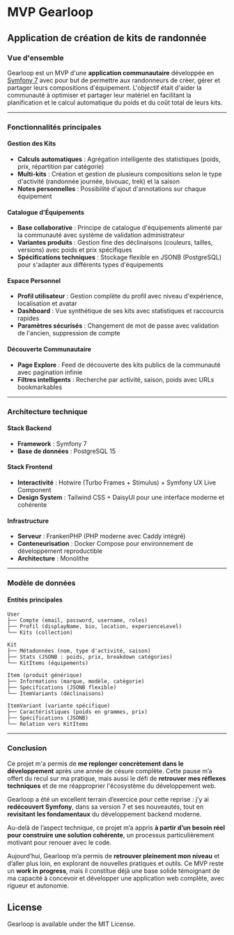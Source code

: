 # MVP Gearloop

## Application de création de kits de randonnée

### Vue d'ensemble

Gearloop est un MVP d'une **application communautaire** développée en [Symfony 7](https://symfony.com/) avec pour but de permettre aux randonneurs de créer, gérer et partager leurs compositions d'équipement. L'objectif était d'aider la communauté à optimiser et partager leur matériel en facilitant la planification et le calcul automatique du poids et du coût total de leurs kits.

---

### Fonctionnalités principales

#### Gestion des Kits
- **Calculs automatiques** : Agrégation intelligente des statistiques (poids, prix, répartition par catégorie)
- **Multi-kits** : Création et gestion de plusieurs compositions selon le type d'activité (randonnée journée, bivouac, trek) et la saison
- **Notes personnelles** : Possibilité d'ajout d'annotations sur chaque équipement 

#### Catalogue d'Équipements
- **Base collaborative** : Principe de catalogue d'équipements alimenté par la communauté avec système de validation administrateur
- **Variantes produits** : Gestion fine des déclinaisons (couleurs, tailles, versions) avec poids et prix spécifiques
- **Spécifications techniques** : Stockage flexible en JSONB (PostgreSQL) pour s'adapter aux différents types d'équipements

#### Espace Personnel
- **Profil utilisateur** : Gestion complète du profil avec niveau d'expérience, localisation et avatar
- **Dashboard** : Vue synthétique de ses kits avec statistiques et raccourcis rapides
- **Paramètres sécurisés** : Changement de mot de passe avec validation de l'ancien, suppression de compte

#### Découverte Communautaire
- **Page Explore** : Feed de découverte des kits publics de la communauté avec pagination infinie
- **Filtres intelligents** : Recherche par activité, saison, poids avec URLs bookmarkables

---

### Architecture technique

#### Stack Backend
- **Framework** : Symfony 7
- **Base de données** : PostgreSQL 15

#### Stack Frontend
- **Interactivité** : Hotwire (Turbo Frames + Stimulus) + Symfony UX Live Component
- **Design System** : Tailwind CSS + DaisyUI pour une interface moderne et cohérente

#### Infrastructure
- **Serveur** : FrankenPHP (PHP moderne avec Caddy intégré)
- **Conteneurisation** : Docker Compose pour environnement de développement reproductible
- **Architecture** : Monolithe

---

### Modèle de données

#### Entités principales
```
User
├── Compte (email, password, username, roles)
├── Profil (displayName, bio, location, experienceLevel)
└── Kits (collection)

Kit
├── Métadonnées (nom, type d'activité, saison)
├── Stats (JSONB : poids, prix, breakdown catégories)
└── KitItems (équipements)

Item (produit générique)
├── Informations (marque, modèle, catégorie)
├── Spécifications (JSONB flexible)
└── ItemVariants (déclinaisons)

ItemVariant (variante spécifique)
├── Caractéristiques (poids en grammes, prix)
├── Spécifications (JSONB)
└── Relation vers KitItems
```

---

### Conclusion

Ce projet m'a permis de **me replonger concrètement dans le développement** après une année de césure complète. Cette pause m’a offert du recul sur ma pratique, mais aussi le défi de **retrouver mes réflexes techniques** et de me réapproprier l'écosystème du développement web.

Gearloop a été un excellent terrain d’exercice pour cette reprise : j’y ai **redécouvert Symfony**, dans sa version 7 et ses nouveautés, tout en **revisitant les fondamentaux** du développement backend moderne.

Au-delà de l’aspect technique, ce projet m’a appris **à partir d’un besoin réel pour construire une solution cohérente**, un processus particulièrement motivant pour renouer avec le code.

Aujourd’hui, Gearloop m’a permis de **retrouver pleinement mon niveau** et d’aller plus loin, en explorant de nouvelles pratiques et outils. Ce MVP reste un **work in progress**, mais il constitue déjà une base solide témoignant de ma capacité à concevoir et développer une application web complète, avec rigueur et autonomie.

## License

Gearloop is available under the MIT License.
